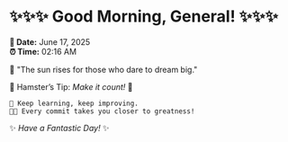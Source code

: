 # ✨✨✨ Good Morning, General! ✨✨✨

**📅 Date:** June 17, 2025  
**⏰ Time:** 02:16 AM  

🌅 "The sun rises for those who dare to dream big."  

🐹 Hamster’s Tip: _Make it count!_ 💪  

```
🚀 Keep learning, keep improving.  
🧑‍💻 Every commit takes you closer to greatness!  
```

✨ *Have a Fantastic Day!* ✨  
